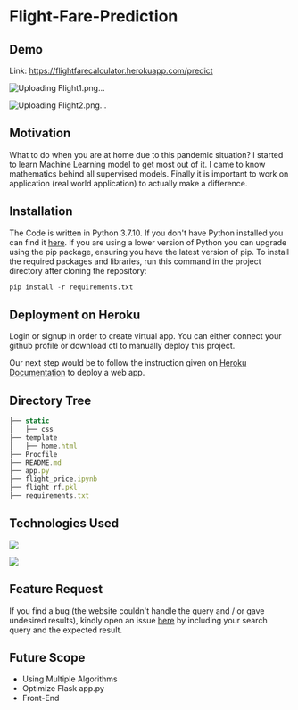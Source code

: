 # Flight-Fare-Prediction

## Demo
Link: https://flightfarecalculator.herokuapp.com/predict

![Uploading Flight1.png…](https://drive.google.com/uc?export=view&id=1n8cVg4jfI0JVLuslChm0eSzvO38WtA_i)

![Uploading Flight2.png…](https://drive.google.com/uc?export=view&id=1VHvP3H65e2CzXAmcaHQ9K_MH9qToMyLf)



## Motivation
What to do when you are at home due to this pandemic situation? I started to learn Machine Learning model to get most out of it. I came to know mathematics behind all supervised models. Finally it is important to work on application (real world application) to actually make a difference.

## Installation
The Code is written in Python 3.7.10. If you don't have Python installed you can find it [here](https://www.python.org/downloads/). If you are using a lower version of Python you can upgrade using the pip package, ensuring you have the latest version of pip. To install the required packages and libraries, run this command in the project directory after cloning the repository:
~~~python
pip install -r requirements.txt 
~~~

## Deployment on Heroku

Login or signup in order to create virtual app. You can either connect your github profile or download ctl to manually deploy this project.

Our next step would be to follow the instruction given on [Heroku Documentation](https://devcenter.heroku.com/articles/getting-started-with-python) to deploy a web app.

## Directory Tree 
~~~javascript
├── static 
│   ├── css
├── template
│   ├── home.html
├── Procfile
├── README.md
├── app.py
├── flight_price.ipynb
├── flight_rf.pkl
├── requirements.txt

~~~

## Technologies Used
![](https://camo.githubusercontent.com/2fb0723ef80f8d87a51218680e209c66f213edf8/68747470733a2f2f666f7274686562616467652e636f6d2f696d616765732f6261646765732f6d6164652d776974682d707974686f6e2e737667)

![](https://flask.palletsprojects.com/en/1.1.x/_images/flask-logo.png)


## Feature Request
If you find a bug (the website couldn't handle the query and / or gave undesired results), kindly open an issue [here](https://github.com/nimish1499/Flight-Fare-Prediction/issues) by including your search query and the expected result.

## Future Scope
* Using Multiple Algorithms
* Optimize Flask app.py
* Front-End

